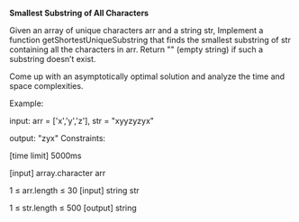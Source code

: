 **Smallest Substring of All Characters**

Given an array of unique characters arr and a string str, Implement a function getShortestUniqueSubstring that finds the smallest substring of str containing all the characters in arr. Return "" (empty string) if such a substring doesn’t exist.

Come up with an asymptotically optimal solution and analyze the time and space complexities.

Example:

input:  arr = ['x','y','z'], str = "xyyzyzyx"

output: "zyx"
Constraints:

[time limit] 5000ms

[input] array.character arr

1 ≤ arr.length ≤ 30
[input] string str

1 ≤ str.length ≤ 500
[output] string